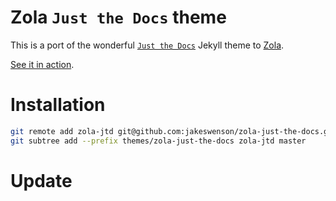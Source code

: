 # Zola `Just the Docs` theme
This is a port of the wonderful [`Just the Docs`][jtd] Jekyll theme to [Zola].

[See it in action][demo].

[demo]: https://zola-jtd-demo.jakeswenson.now.sh/

[jtd]: https://pmarsceill.github.io/just-the-docs/
[Zola]: https://www.getzola.org/documentation/getting-started/overview/

# Installation

```bash
git remote add zola-jtd git@github.com:jakeswenson/zola-just-the-docs.git
git subtree add --prefix themes/zola-just-the-docs zola-jtd master
```

# Update
